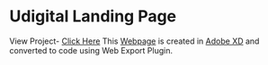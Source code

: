 # Udigital Landing Page
View Project- [Click Here](https://angryfighter3.netlify.app)
This [Webpage](https://angryfighter3.netlify.app) is created in [Adobe XD](https://www.adobe.com/products/xd.html?sdid=12B9F15S&mv=Search&ef_id=CjwKCAiAp4KCBhB6EiwAxRxbpFMCFjDYTtlJSuEaxt8_ufz_GMN5PhWBfVPdxgzQrnc7RsofZs2eNxoCjVwQAvD_BwE:G:s&s_kwcid=AL!3085!3!394015010050!e!!g!!adobe%20xd!1641846448!65452677551) and converted to code using Web Export Plugin.
